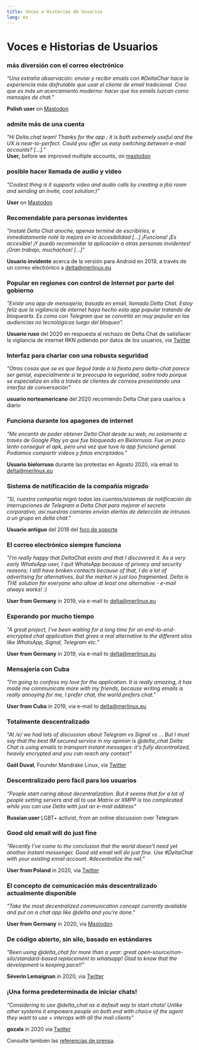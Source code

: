 ```yaml
---
title: Voces e Historias de Usuarios
lang: es
---
```


# Voces e Historias de Usuarios

### más diversión con el correo electrónico

_"Una extraña observación: enviar y recibir emails con #DeltaChar hace la experiencia más disfrutable que usar el cliente de email tradicional. Creo que es más un acercamiento moderno: hacer que los emails luzcan como mensajes de chat."_

**Polish user** on [Mastodon](https://101010.pl/@michal/107107322703871076)

### admite más de una cuenta

_"Hi Delta.chat team! Thanks for the app ; it is both extremely useful and the UX is near-to-perfect. Could you offer us easy switching between e-mail accounts? [...]."_  
**User,** before we improved multiple accounts, on [mastodon](https://oc.todon.fr/@borispaing/106607795144753681)

### posible hacer llamada de audio y video

_"Coolest thing is it supports video and audio calls by creating a jitsi room and sending an invite, cool solution:)"_

**User** on [Mastodon](https://masto.1146.nohost.me/@lps/106303722917783273)

### Recomendable para personas invidentes

_"Instalé Delta Chat anoche, apenas terminé de escribirles,
e inmediatamente noté la mejora en la accesibilidad [...]
¡Funciona! ¡Es accesible! ¡Y puedo recomendar la aplicación a otras personas invidentes!
¡Gran trabajo, muchachos! [...]"_

**Usuario invidente** acerca de la versión para Android en 2019, a través de un
correo electrónico a delta@merlinux.eu

### Popular en regiones con control de Internet por parte del gobierno

_"Existe una app de mensajería, basada en email, llamada Delta Chat. Estoy feliz que la vigilancia de internet haya hecho esta app popular tratando de bloquearla. Es como con Telegram que se convirtió en muy popular en las audiencias no tecnológicas luego del bloqueo"._ 

**Usuario ruso** del 2020 en respuesta al rechazo de Delta Chat de satisfacer la vigilancia de internet RKN pidiendo por datos de los usuarios, via [Twitter](https://twitter.com/Alex0s/status/1256841124427313153)

### Interfaz para charlar con una robusta seguridad

_"Otras cosas que se es que llegué tarde a la fiesta pero delta-chat parece ser genial, especialmente si te preocupa la seguridad, sobre todo porque se especializa en ella a través de clientes de correos presentando una interfaz de conversación"_

**usuario norteamericano** del 2020 recomiendo Delta Chat para usarlos a diario

### Funciona durante los apagones de internet

_"Me encantó de poder obtener Delta Chat desde su web, no solamente a través de Google Play ya que fue bloqueado en Bielorrusia. Fue un poco lento conseguir el apk, pero una vez que tuve la app funcionó genial. Podíamos compartir videos y fotos encriptados."_ 

**Usuario bielorruso** durante las protestas en Agosto 2020, via email to delta@merlinux.eu

### Sistema de notificación de la compañía migrado

_"Si, nuestra compañía migró
todas las cuentas/sistemas de notificación de interrupciones
de Telegram a Delta Chat
para mejorar el secreto corporativo,
así nuestras camaras envían alertas de detección de intrusos
a un grupo en delta chat."_

**Usuario antiguo** del 2018 del [foro de soporte](https://support.delta.chat/t/clear-chat-function/163/8)


### El correo electrónico siempre funciona

_"I'm really happy that DeltaChat exists and that I discovered it.
As a very early WhatsApp user, I quit WhatsApp because of privacy and security reasons;
I still have broken contacts because of that,
I do a lot of advertising for alternatives, but the market is just too fragmented.
Delta is THE solution for everyone who allow at least one
alternative - e-mail always works! :)_

**User from Germany** in 2019, via e-mail to delta@merlinux.eu


### Esperando por mucho tiempo

_"A great project, I've been waiting for a long time
for an end-to-end-encrypted chat application that gives a real alternative to the
different silos like WhatsApp, Signal, Telegram etc."_

**User from Germany** in 2019, via e-mail to delta@merlinux.eu


### Mensajería con Cuba

_"I'm going to confess my love for the application.
It is really amazing, it has made me communicate more with my friends,
because writing emails is really annoying for me, I prefer chat, the world prefers chat."_

**User from Cuba** in 2019, via e-mail to delta@merlinux.eu


### Totalmente descentralizado

_"At /e/ we had lots of discussion about Telegram vs Signal vs ... 
But I must say that the best IM secured service in my opinion is @delta_chat
Delta Chat is using emails to transport instant messages: 
it's fully decentralized, heavily encrypted and you can reach any contact"_

**Gaël Duval**, Founder Mandrake Linux, via [Twitter](https://twitter.com/gael_duval/status/1122906779002777600)

### Descentralizado pero fácil para los usuarios

_"People start caring about decentralization. But it seems that for a lot of people setting servers and all to use Matrix or XMPP is too complicated while you can use Delta with just an e-mail address"_

**Russian user** LGBT+ activist, from an online discussion over Telegram

### Good old email will do just fine

_"Recently I've come to the conclusion 
that the world doesn't need yet another instant messenger.
Good old email will do just fine.
Use #DeltaChat with your existing email account. #decentralize the net."_

**User from Poland** in 2020, via [Twitter](https://twitter.com/MichalNarecki/status/1280820973902745600)


### El concepto de comunicación más descentralizado actualmente disponible

_"Take the most decentralized communication concept currently available
and put on a chat app like @delta and you're done."_

**User from Germany** in 2020, via [Mastodon](https://mastodon.bayern/@binaryflo85/103273050438673883)


### De código abierto, sin silo, basado en estándares

_"Been using  @delta_chat for more than a year:
great open-source/non-silo/standard-based replacement to whatsapp!
Glad to know that the development is keeping pace!!"_

**Séverin Lemaignan** in 2020, via [Twitter](https://twitter.com/skadge/status/1276515066393878529)


### ¡Una forma predeterminada de iniciar chats!

_"Considering to use  @delta_chat as a default way to start chats!
Unlike other systems it empowers people on both end with choice of the agent they want to use +
interops with all the mail clients"_

**gozala** in 2020 via [Twitter](https://twitter.com/gozala/status/1281346020664729600)


Consulte también las [referencias de prensa](references).
